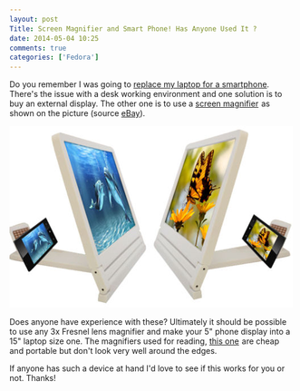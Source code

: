 ```yaml
---
layout: post
Title: Screen Magnifier and Smart Phone! Has Anyone Used It ?
date: 2014-05-04 10:25
comments: true
categories: ['Fedora']
---
```


Do you remember I was going to
[replace my laptop for a smartphone](/blog/2013/08/01/laptop-vs-smartphone-part-one/).
There's the issue with a desk working environment and one solution is to buy an external
display. The other one is to use a 
<a target="_blank" href="http://www.amazon.com/s/?_encoding=UTF8&camp=1789&creative=390957&field-keywords=screen%20magnifier&linkCode=ur2&rh=i%3Aaps%2Ck%3Ascreen%20magnifier&sprefix=screen%20magnifie%2Ccomputers%2C277&tag=atodorovorg-20&url=search-alias%3Daps&linkId=KGF6F22QDNBRWAMP">screen magnifier</a><img src="https://ir-na.amazon-adsystem.com/e/ir?t=atodorovorg-20&l=ur2&o=1" width="1" height="1" border="0" alt="" style="border:none !important; margin:0px !important;" />
as shown on the picture
(source [eBay](http://www.ebay.co.uk/itm/2PC-Enlarger-Magnifier-for-Mobile-Screen-3-Times-for-All-Mobiles-Senior-2014-New-/181398272903?pt=UK_Holders_Mounts&hash=item2a3c2dfb87)).

![Mobile Screen Magnifier](/images/mobile_screen_magnifier.jpg "Mobile Screen Magnifier")


Does anyone have experience with these? Ultimately it should be possible to use
any 3x Fresnel lens magnifier and make your 5" phone display into a 15" laptop size one.
The magnifiers used for reading,
<a href="http://www.amazon.com/gp/product/B001TLJXJ8/ref=as_li_tl?ie=UTF8&camp=1789&creative=390957&creativeASIN=B001TLJXJ8&linkCode=as2&tag=atodorovorg-20&linkId=HS6EY4BELCHBZ6HC">this one</a><img src="http://ir-na.amazon-adsystem.com/e/ir?t=atodorovorg-20&l=as2&o=1&a=B001TLJXJ8" width="1" height="1" border="0" alt="" style="border:none !important; margin:0px !important;" />
are cheap and portable but don't look very well around the edges.

If anyone has such a device at hand I'd love to see if this works for you or not.
Thanks!

